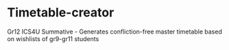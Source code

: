 # Timetable-creator
Gr12 ICS4U Summative - Generates confliction-free master timetable based on wishlists of gr9-gr11 students
